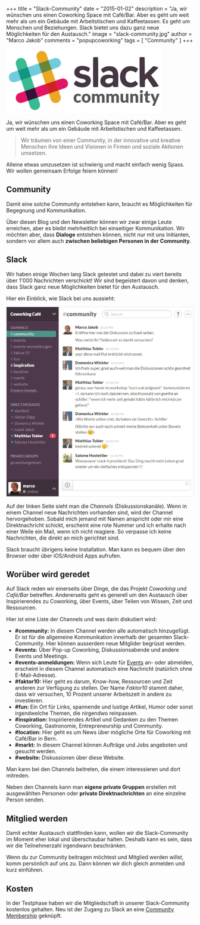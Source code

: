+++
title = "Slack-Community"
date = "2015-01-02"
description = "Ja, wir wünschen uns einen Coworking Space mit Café/Bar. Aber es geht um weit mehr als um ein Gebäude mit Arbeitstischen und Kaffeetassen. Es geht um Menschen und Beziehungen. Slack bietet uns dazu ganz neue Möglichkeiten für den Austausch."
image = "slack-community.jpg"
author = "Marco Jakob"
comments = "popupcoworking"
tags = [ "Community" ]
+++

![Slack Community](slack-community.jpg)

Ja, wir wünschen uns einen Coworking Space mit Café/Bar. Aber es geht um weit mehr als um ein Gebäude mit Arbeitstischen und Kaffeetassen.

> Wir träumen von einer Community, in der innovative und kreative Menschen ihre Ideen und Visionen in Firmen und soziale Aktionen umsetzen.

Alleine etwas umzusetzen ist schwierig und macht einfach wenig Spass. Wir wollen gemeinsam Erfolge feiern können! 


## Community

Damit eine solche Community entstehen kann, braucht es Möglichkeiten für Begegnung und Kommunikation.

Über diesen Blog und den Newsletter können wir zwar einige Leute erreichen, aber es bleibt mehrheitlich bei einseitiger Kommunikation. Wir möchten aber, dass **Dialoge** entstehen können, nicht nur mit uns Initianten, sondern vor allem auch **zwischen beliebigen Personen in der Community**.


## Slack

Wir haben einige Wochen lang Slack getestet und dabei zu viert bereits über 1'000 Nachrichten verschickt! Wir sind begeistert davon und denken, dass Slack ganz neue Möglichkeiten bietet für den Austausch.

Hier ein Einblick, wie Slack bei uns aussieht:

![slack 4 president](slack-4-president.png)

Auf der linken Seite sieht man die *Channels* (Diskussionskanäle). Wenn in einem Channel neue Nachrichten vorhanden sind, wird der Channel hervorgehoben. Sobald mich jemand mit Namen anspricht oder mir eine Direktnachricht schickt, erscheint eine rote Nummer und ich erhalte nach einer Weile ein Mail, wenn ich nicht reagiere. So verpasse ich keine Nachrichten, die direkt an mich gerichtet sind.

Slack braucht übrigens keine Installation. Man kann es bequem über den Browser oder über iOS/Android Apps aufrufen. 


## Worüber wird geredet

Auf Slack reden wir einerseits über Dinge, die das Projekt *Coworking und Café/Bar* betreffen. Andererseits geht es generell um den Austausch über Inspirierendes zu Coworking, über Events, über Teilen von Wissen, Zeit und Ressourcen.

Hier ist eine Liste der Channels und was darin diskutiert wird:

* **#community:** In diesem Channel werden alle automatisch hinzugefügt. Er ist für die allgemeine Kommunikation innerhalb der gesamten Slack-Community. Hier können ausserdem neue Mitglider begrüsst werden.
* **#events:** Über Pop-up Coworking, Diskussionsabende und andere Events und Meetings.
* **#events-anmeldungen:** Wenn sich Leute für [Events](/events/) an- oder abmelden, erscheint in diesem Channel automatisch eine Nachricht (natürlich ohne E-Mail-Adresse).
* **#faktor10:** Hier geht es darum, Know-how, Ressourcen und Zeit anderen zur Verfügung zu stellen. Der Name *Faktor10* stammt daher, dass wir versuchen, 10 Prozent unserer Arbeitszeit in andere zu investieren.
* **#fun:** Ein Ort für Links, spannende und lustige Artikel, Humor oder sonst irgendwelche Themen, die nirgendwo reinpassen.
* **#inspiration:** Inspirierendes Artikel und Gedanken zu den Themen Coworking, Gastronomie, Entrepreneurship und Community.
* **#location:** Hier geht es um News über mögliche Orte für Coworking mit Café/Bar in Bern.
* **#markt:** In diesem Channel können Aufträge und Jobs angeboten und gesucht werden.
* **#website:** Diskussionen über diese Website.

Man kann bei den Channels beitreten, die einem interessieren und dort mitreden.

Neben den Channels kann man **eigene private Gruppen** erstellen mit ausgewählten Personen oder **private Direktnachrichten** an eine einzelne Person senden. 


## Mitglied werden

Damit echter Austausch stattfinden kann, wollen wir die Slack-Community im Moment eher lokal und überschaubar halten. Deshalb kann es sein, dass wir die Teilnehmerzahl irgendwann beschränken.

Wenn du zur Community beitragen möchtest und Mitglied werden willst, komm persönlich auf uns zu. Dann können wir dich gleich anmelden und kurz einführen.


## Kosten

In der Testphase haben wir die Mitgliedschaft in unserer Slack-Community kostenlos gehalten. Neu ist der Zugang zu Slack an eine [Community Membership](/community/) geknüpft. 
